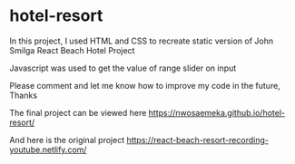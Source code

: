 # hotel-resort

In this project, I used HTML and CSS to recreate static version of John Smilga React Beach Hotel Project

Javascript was used to get the value of range slider on input

Please comment and let me know how to improve my code in the future, Thanks

The final project can be viewed here https://nwosaemeka.github.io/hotel-resort/

And here is the original project https://react-beach-resort-recording-youtube.netlify.com/
